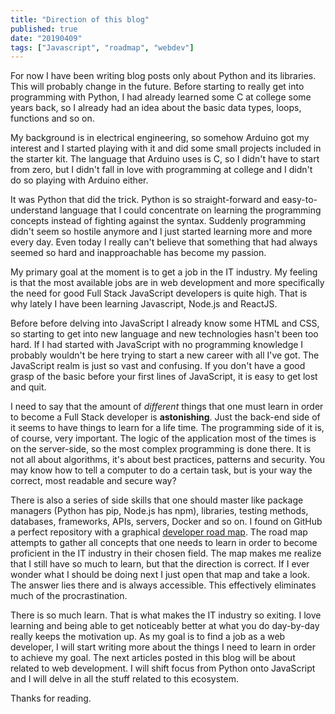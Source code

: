 ```yaml
---
title: "Direction of this blog"
published: true
date: "20190409"
tags: ["Javascript", "roadmap", "webdev"]
---
```


For now I have been writing blog posts only about Python and its libraries. This will probably change in the future. Before starting to really get into programming with Python, I had already learned some C at college some years back, so I already had an idea about the basic data types, loops, functions and so on.

My background is in electrical engineering, so somehow Arduino got my interest and I started playing with it and did some small projects included in the starter kit. The language that Arduino uses is C, so I didn't have to start from zero, but I didn't fall in love with programming at college and I didn't do so playing with Arduino either.

It was Python that did the trick. Python is so straight-forward and easy-to-understand language that I could concentrate on learning the programming concepts instead of fighting against the syntax. Suddenly programming didn't seem so hostile anymore and I just started learning more and more every day. Even today I really can't believe that something that had always seemed so hard and inapproachable has become my passion.

My primary goal at the moment is to get a job in the IT industry. My feeling is that the most available jobs are in web development and more specifically the need for good Full Stack JavaScript developers is quite high. That is why lately I have been learning Javascript, Node.js and ReactJS.

Before before delving into JavaScript I already know some HTML and CSS, so starting to get into new language and new technologies hasn't been too hard. If I had started with JavaScript with no programming knowledge I probably wouldn't be here trying to start a new career with all I've got. The JavaScript realm is just so vast and confusing. If you don't have a good grasp of the basic before your first lines of JavaScript, it is easy to get lost and quit.

I need to say that the amount of _different_ things that one must learn in order to become a Full Stack developer is **astonishing**. Just the back-end side of it seems to have things to learn for a life time. The programming side of it is, of course, very important. The logic of the application most of the times is on the server-side, so the most complex programming is done there. It is not all about algorithms, it's about best practices, patterns and security. You may know how to tell a computer to do a certain task, but is your way the correct, most readable and secure way?

There is also a series of side skills that one should master like package managers (Python has pip, Node.js has npm), libraries, testing methods, databases, frameworks, APIs, servers, Docker and so on. I found on GitHub a perfect repository with a graphical [developer road map](https://github.com/kamranahmedse/developer-roadmap). The road map attempts to gather all concepts that one needs to learn in order to become proficient in the IT industry in their chosen field. The map makes me realize that I still have so much to learn, but that the direction is correct. If I ever wonder what I should be doing next I just open that map and take a look. The answer lies there and is always accessible. This effectively eliminates much of the procrastination.

There is so much learn. That is what makes the IT industry so exiting. I love learning and being able to get noticeably better at what you do day-by-day really keeps the motivation up. As my goal is to find a job as a web developer, I will start writing more about the things I need to learn in order to achieve my goal. The next articles posted in this blog will be about related to web development. I will shift focus from Python onto JavaScript and I will delve in all the stuff related to this ecosystem.

Thanks for reading.
